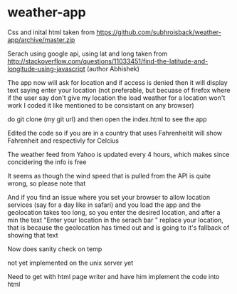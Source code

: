 # weather-app

Css and inital html taken from  https://github.com/subhroisback/weather-app/archive/master.zip

Serach using google api, using lat and long taken from http://stackoverflow.com/questions/11033451/find-the-latitude-and-longitude-using-javascript (author Abhishek)

The app now will ask for location and if access is denied then it will display text saying enter your location (not preferable, but becuase of firefox where if the user say don't give my location the load weather for a location won't work I coded it like mentioned to be consistant on any browser)

do git clone (my git url) and then open the index.html to see the app

Edited the code so if you are in a country that uses Fahrenheitit will show Fahrenheit and respectivly for Celcius

The weather feed from Yahoo is updated every 4 hours, which makes since concidering the info is free

It seems as though the wind speed that is pulled from the API is quite wrong, so please note that

And if you find an issue where you set your browser to allow location services (say for a day like in safari) and you load the app and the geolocation takes too long, so you enter the desired location, and after a min the text "Enter your location in the serach bar " replace your location, that is because the geolocation has timed out and is going to it's fallback of showing that text

Now does sanity check on temp

not yet implemented on the unix server yet

Need to get with html page writer and have him implement the code into html